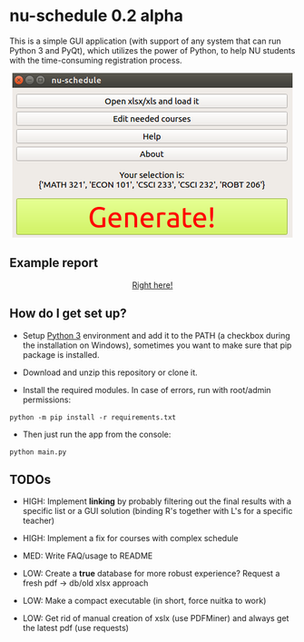 # nu-schedule 0.2 alpha #

This is a simple GUI application (with support of any system that can run Python 3 and PyQt), which utilizes the power of Python, to help NU students with the time-consuming registration process.

<p align="center">
  <img src="https://github.com/ac130kz/nu-schedule/blob/master/res/mainscreen.png?raw=true" alt="GUI"/>
</p>

## Example report ##

<a href="https://github.com/ac130kz/nu-schedule/blob/master/examples/result1511188563.txt?raw=true">
<p align="center">
  Right here!
</p>
</a>

## How do I get set up? ##

* Setup <a href="https://www.python.org/downloads/">Python 3</a> environment and add it to the PATH (a checkbox during the installation on Windows), sometimes you want to make sure that pip package is installed.

* Download and unzip this repository or clone it.

* Install the required modules. In case of errors, run with root/admin permissions:
```
python -m pip install -r requirements.txt
```
* Then just run the app from the console:
```
python main.py
```

## TODOs ##

* HIGH: Implement __linking__ by probably filtering out the final results with a specific list or a GUI solution (binding R's together with L's for a specific teacher)

* HIGH: Implement a fix for courses with complex schedule

* MED: Write FAQ/usage to README

* LOW: Create a __true__ database for more robust experience? Request a fresh pdf -> db/old xlsx approach
	 
* LOW: Make a compact executable (in short, force nuitka to work)

* LOW: Get rid of manual creation of xslx (use PDFMiner) and always get the latest pdf (use requests)
